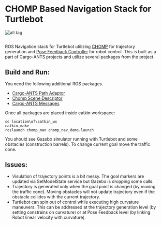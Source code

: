 # CHOMP Based Navigation Stack for Turtlebot
![alt tag](https://cloud.githubusercontent.com/assets/9220666/10293485/08b91ef4-6bb5-11e5-8c23-2681b399a191.png)
##  

ROS Navigation stack for Turtlebot utilizing [CHOMP][] for trajectory generation and [Pose Feedback Controller][] for robot control. This is built as a part of Cargo-ANTS projects and utilize several packages from the project.

## Build and Run:
You need the following additional ROS packages.
- [Cargo-ANTS Path Adaptor][]
- [Chomp Scene Descriptor][]
- [Cargo-ANTS Messages][]

Once all packages are placed inside catkin workspace:
```
cd location\of\catkin_ws
catkin_make
roslaunch chomp_nav chomp_nav_demo.launch
```
You should see Gazebo simulator running with Turtlebot and some obstacles (construction barrels). To change current goal move the traffic cone.
## Issues:
- Visulation of trajectory points is a bit messy. The goal markers are updated via SetModelState service but Gazebo is dropping some calls.
- Trajectory is generated only when the goal point is changed (by moving the traffic cone). Moving obstacles will not update trajectory even if the obstacle collides with the current trajectory.
- Turtlebot can spin out of control while executing high curvature maneuvers. This can be addressed at the trajectory generation level (by setting constrains on curvature) or at Pose Feedback level (by linking Robot linear velocity with curvature).



[CHOMP]: http://www.nathanratliff.com/research/chomp
[Cargo-ANTS Path Adaptor]: https://github.com/j3sq/ROS-CHOMP
[Cargo-ANTS Messages]: https://github.com/jenniferdavid/cargo-ants-ros
[CHOMP Scene Descriptor]: http
[Pose Feedback Controller]: https://mitpress.mit.edu/books/introduction-autonomous-mobile-robots
